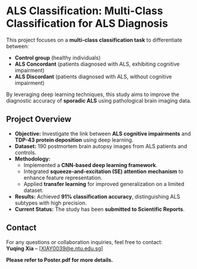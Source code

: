 # **ALS Classification: Multi-Class Classification for ALS Diagnosis**  

This project focuses on a **multi-class classification task** to differentiate between:  
- **Control group** (healthy individuals)  
- **ALS Concordant** (patients diagnosed with ALS, exhibiting cognitive impairment)  
- **ALS Discordant** (patients diagnosed with ALS, without cognitive impairment)  

By leveraging deep learning techniques, this study aims to improve the diagnostic accuracy of **sporadic ALS** using pathological brain imaging data.

## **Project Overview**  
- **Objective:** Investigate the link between **ALS cognitive impairments** and **TDP-43 protein deposition** using deep learning.  
- **Dataset:** 190 postmortem brain autopsy images from ALS patients and controls.  
- **Methodology:**  
  - Implemented a **CNN-based deep learning framework**.  
  - Integrated **squeeze-and-excitation (SE) attention mechanism** to enhance feature representation.  
  - Applied **transfer learning** for improved generalization on a limited dataset.  
- **Results:** Achieved **91% classification accuracy**, distinguishing ALS subtypes with high precision.  
- **Current Status:** The study has been **submitted to Scientific Reports**.  


## **Contact**  
For any questions or collaboration inquiries, feel free to contact:  
**Yuqing Xia** – [XIAY0039@e.ntu.edu.sg]  

**Please refer to Poster.pdf for more details.**

